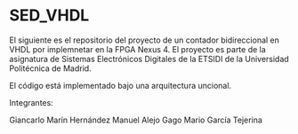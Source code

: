﻿# SED_VHDL

El siguiente es el repositorio del proyecto de un contador bidireccional en VHDL por implemnetar en la FPGA Nexus 4.
El proyecto es parte de la asignatura de Sistemas Electrónicos Digitales de la ETSIDI de la Universidad Politécnica 
de Madrid.

El código está implementado bajo una arquitectura uncional.

Integrantes:

Giancarlo Marín Hernández
Manuel Alejo Gago
Mario García Tejerina
